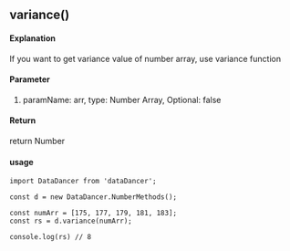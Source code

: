 ## variance()

#### Explanation

If you want to get variance value of number array, use variance function

#### Parameter

1. paramName: arr, type: Number Array, Optional: false

#### Return

return Number

#### usage

```
import DataDancer from 'dataDancer';

const d = new DataDancer.NumberMethods();

const numArr = [175, 177, 179, 181, 183];
const rs = d.variance(numArr);

console.log(rs) // 8
```
